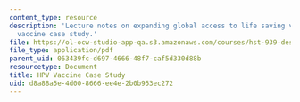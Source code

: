 ```yaml
---
content_type: resource
description: 'Lecture notes on expanding global access to life saving vaccines: HPV
  vaccine case study.'
file: https://ol-ocw-studio-app-qa.s3.amazonaws.com/courses/hst-939-designing-and-sustaining-technology-innovation-for-global-health-practice-spring-2008/d8a88a5e4d008666ee4e2b0b953ec272_lecture02.pdf
file_type: application/pdf
parent_uid: 063439fc-d697-4666-48f7-caf5d330d88b
resourcetype: Document
title: HPV Vaccine Case Study
uid: d8a88a5e-4d00-8666-ee4e-2b0b953ec272
---
```

